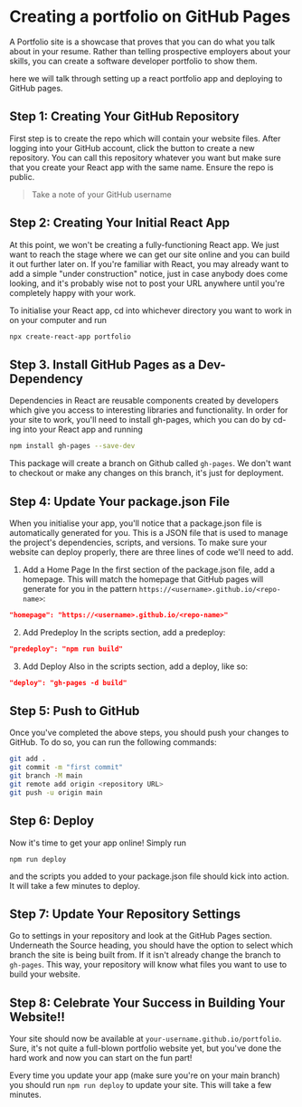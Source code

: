 
# Creating a portfolio on GitHub Pages

A Portfolio site is a showcase that proves that you can do what you talk about in your resume. Rather than telling prospective employers about your skills, you can create a software developer portfolio to show them.

here we will talk through setting up a react portfolio app and deploying to GitHub pages.

## Step 1: Creating Your GitHub Repository

First step is to create the repo which will contain your website files. After logging into your GitHub account, click the button to create a new repository. You can call this repository whatever you want but make sure that you create your React app with the same name. Ensure the repo is public.

> Take a note of your GitHub username

## Step 2: Creating Your Initial React App

At this point, we won't be creating a fully-functioning React app. We just want to reach the stage where we can get our site online and you can build it out further later on. If you're familiar with React, you may already want to add a simple "under construction" notice, just in case anybody does come looking, and it's probably wise not to post your URL anywhere until you're completely happy with your work.

To initialise your React app, cd into whichever directory you want to work in on your computer and run

```bash
npx create-react-app portfolio
```

## Step 3. Install GitHub Pages as a Dev-Dependency

Dependencies in React are reusable components created by developers which give you access to interesting libraries and functionality. In order for your site to work, you'll need to install gh-pages, which you can do by cd-ing into your React app and running

```bash
npm install gh-pages --save-dev
```

This package will create a branch on Github called `gh-pages`. We don't want to checkout or make any changes on this branch, it's just for deployment.

## Step 4: Update Your package.json File

When you initialise your app, you'll notice that a package.json file is automatically generated for you. This is a JSON file that is used to manage the project's dependencies, scripts, and versions. To make sure your website can deploy properly, there are three lines of code we'll need to add.

1. Add a Home Page
In the first section of the package.json file, add a homepage. This will match the homepage that GitHub pages will generate for you in the pattern `https://<username>.github.io/<repo-name>`:

```json
"homepage": "https://<username>.github.io/<repo-name>"
```

2. Add Predeploy
In the scripts section, add a predeploy:

```json
"predeploy": "npm run build"
```

3. Add Deploy
Also in the scripts section, add a deploy, like so:

```json
"deploy": "gh-pages -d build"
```

## Step 5: Push to GitHub
Once you've completed the above steps, you should push your changes to GitHub. To do so, you can run the following commands:

```bash
git add .
git commit -m "first commit"
git branch -M main
git remote add origin <repository URL>
git push -u origin main
```

## Step 6: Deploy
Now it's time to get your app online! Simply run

```
npm run deploy
```

and the scripts you added to your package.json file should kick into action. It will take a few minutes to deploy.

## Step 7: Update Your Repository Settings
Go to settings in your repository and look at the GitHub Pages section. Underneath the Source heading, you should have the option to select which branch the site is being built from. If it isn't already change the branch to `gh-pages`. This way, your repository will know what files you want to use to build your website.


## Step 8: Celebrate Your Success in Building Your Website!!
Your site should now be available at `your-username.github.io/portfolio`. Sure, it's not quite a full-blown portfolio website yet, but you've done the hard work and now you can start on the fun part!

Every time you update your app (make sure you're on your main branch) you should run `npm run deploy` to update your site. This will take a few minutes.

